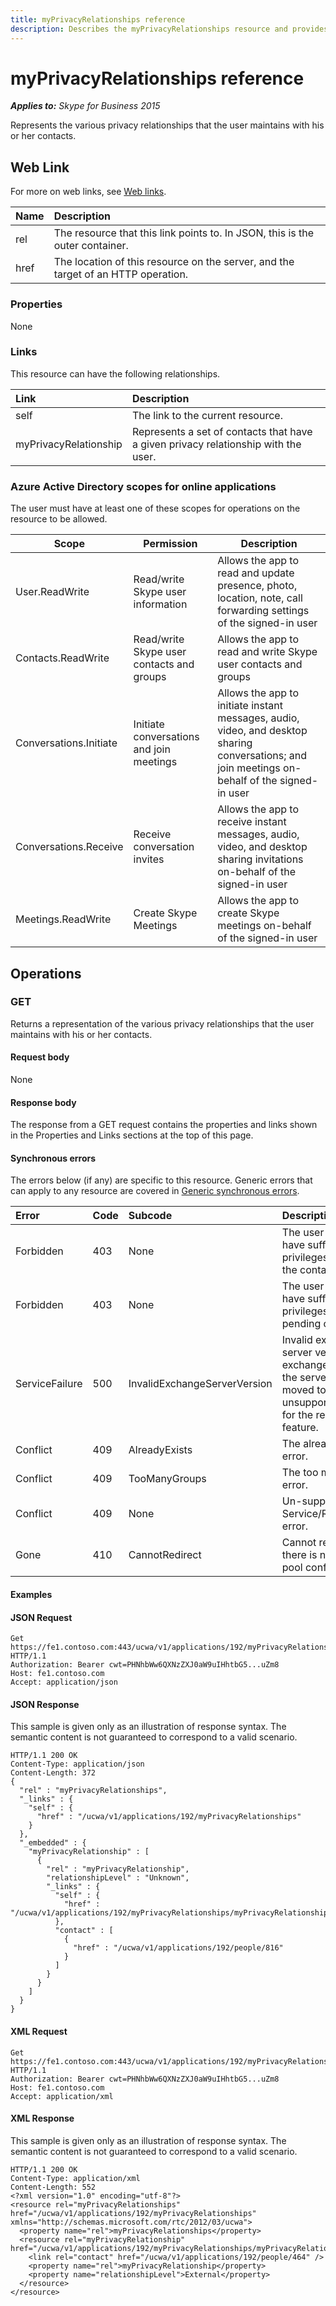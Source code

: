 ```yaml
---
title: myPrivacyRelationships reference
description: Describes the myPrivacyRelationships resource and provides the resource's links, Azure AD scopes, operations, examples.
---
```

# myPrivacyRelationships reference

 _**Applies to:** Skype for Business 2015_


Represents the various privacy relationships that the user maintains with his or her contacts.
            

## Web Link
<a name = "sectionSection0"> </a>

For more on web links, see [Web links](WebLinks.md).


|Name|Description|
|:-----|:-----|
|rel|The resource that this link points to. In JSON, this is the outer container.|
|href|The location of this resource on the server, and the target of an HTTP operation.|

### Properties



None

### Links



This resource can have the following relationships.

|Link|Description|
|:-----|:-----|
|self|The link to the current resource.|
|myPrivacyRelationship|Represents a set of contacts that have a given privacy relationship with the user.|

### Azure Active Directory scopes for online applications



The user must have at least one of these scopes for operations on the resource to be allowed.

| Scope | Permission | Description |
| ----- | ----- | ----- |
| User.ReadWrite | Read/write Skype user information | Allows the app to read and update presence, photo, location, note, call forwarding settings of the signed-in user |
| Contacts.ReadWrite | Read/write Skype user contacts and groups | Allows the app to read and write Skype user contacts and groups |
| Conversations.Initiate | Initiate conversations and join meetings | Allows the app to initiate instant messages, audio, video, and desktop sharing conversations; and join meetings on-behalf of the signed-in user |
| Conversations.Receive | Receive conversation invites | Allows the app to receive instant messages, audio, video, and desktop sharing invitations on-behalf of the signed-in user |
| Meetings.ReadWrite | Create Skype Meetings | Allows the app to create Skype meetings on-behalf of the signed-in user |

## Operations



<a name="sectionSection2"></a>

### GET




Returns a representation of the various privacy relationships that the user maintains with his or her contacts.

#### Request body



None


#### Response body



The response from a GET request contains the properties and links shown in the Properties and Links sections at the top of this page.

#### Synchronous errors



The errors below (if any) are specific to this resource. Generic errors that can apply to any resource are covered in [Generic synchronous errors](GenericSynchronousErrors.md).

|Error|Code|Subcode|Description|
|:-----|:-----|:-----|:-----|
|Forbidden|403|None|The user does not have sufficient privileges to access the contact list.|
|Forbidden|403|None|The user does not have sufficient privileges to access pending contacts|
|ServiceFailure|500|InvalidExchangeServerVersion|Invalid exchange server version.The exchange mailbox of the server might have moved to an unsupported version for the required feature.|
|Conflict|409|AlreadyExists|The already exists error.|
|Conflict|409|TooManyGroups|The too many groups error.|
|Conflict|409|None|Un-supported Service/Resource/API error.|
|Gone|410|CannotRedirect|Cannot redirect since there is no back up pool configured.|

#### Examples




#### JSON Request




```
Get https://fe1.contoso.com:443/ucwa/v1/applications/192/myPrivacyRelationships HTTP/1.1
Authorization: Bearer cwt=PHNhbWw6QXNzZXJ0aW9uIHhtbG5...uZm8
Host: fe1.contoso.com
Accept: application/json

```


#### JSON Response



This sample is given only as an illustration of response syntax. The semantic content is not guaranteed to correspond to a valid scenario.
```
HTTP/1.1 200 OK
Content-Type: application/json
Content-Length: 372
{
  "rel" : "myPrivacyRelationships",
  "_links" : {
    "self" : {
      "href" : "/ucwa/v1/applications/192/myPrivacyRelationships"
    }
  },
  "_embedded" : {
    "myPrivacyRelationship" : [
      {
        "rel" : "myPrivacyRelationship",
        "relationshipLevel" : "Unknown",
        "_links" : {
          "self" : {
            "href" : "/ucwa/v1/applications/192/myPrivacyRelationships/myPrivacyRelationship"
          },
          "contact" : [
            {
              "href" : "/ucwa/v1/applications/192/people/816"
            }
          ]
        }
      }
    ]
  }
}
```


#### XML Request




```
Get https://fe1.contoso.com:443/ucwa/v1/applications/192/myPrivacyRelationships HTTP/1.1
Authorization: Bearer cwt=PHNhbWw6QXNzZXJ0aW9uIHhtbG5...uZm8
Host: fe1.contoso.com
Accept: application/xml

```


#### XML Response



This sample is given only as an illustration of response syntax. The semantic content is not guaranteed to correspond to a valid scenario.
```
HTTP/1.1 200 OK
Content-Type: application/xml
Content-Length: 552
<?xml version="1.0" encoding="utf-8"?>
<resource rel="myPrivacyRelationships" href="/ucwa/v1/applications/192/myPrivacyRelationships" xmlns="http://schemas.microsoft.com/rtc/2012/03/ucwa">
  <property name="rel">myPrivacyRelationships</property>
  <resource rel="myPrivacyRelationship" href="/ucwa/v1/applications/192/myPrivacyRelationships/myPrivacyRelationship">
    <link rel="contact" href="/ucwa/v1/applications/192/people/464" />
    <property name="rel">myPrivacyRelationship</property>
    <property name="relationshipLevel">External</property>
  </resource>
</resource>
```



